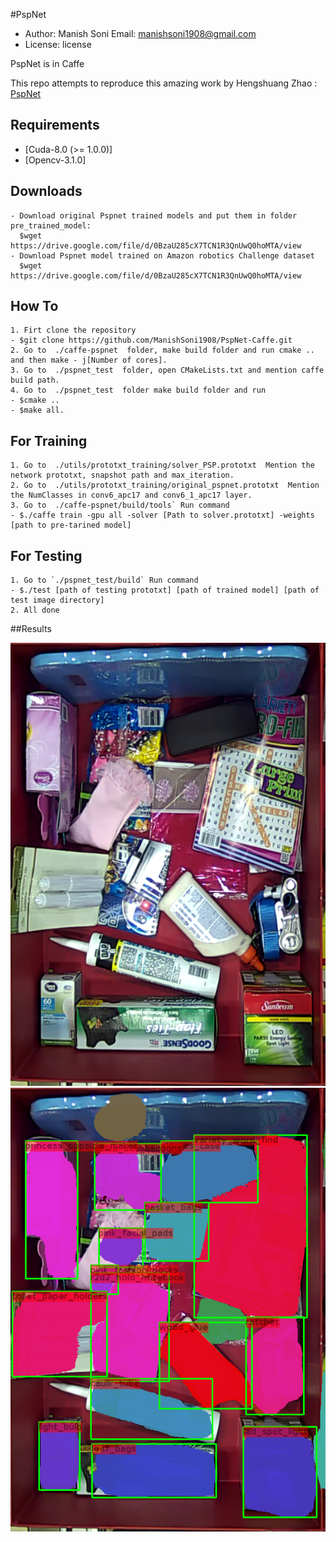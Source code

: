 #PspNet 

- Author: Manish Soni Email: manishsoni1908@gmail.com 
- License: license

PspNet is in Caffe

This repo attempts to reproduce this amazing work by Hengshuang Zhao  : 
[PspNet](https://arxiv.org/pdf/1612.01105.pdf)

## Requirements

- [Cuda-8.0 (>= 1.0.0)]
- [Opencv-3.1.0]


## Downloads

   ```shell
   - Download original Pspnet trained models and put them in folder pre_trained_model:
     $wget https://drive.google.com/file/d/0BzaU285cX7TCN1R3QnUwQ0hoMTA/view
   - Download Pspnet model trained on Amazon robotics Challenge dataset
     $wget https://drive.google.com/file/d/0BzaU285cX7TCN1R3QnUwQ0hoMTA/view
   ```
     



## How To

   ```shell
   1. Firt clone the repository 
   - $git clone https://github.com/ManishSoni1908/PspNet-Caffe.git
   2. Go to  ./caffe-pspnet  folder, make build folder and run cmake ..  and then make - j[Number of cores].
   3. Go to  ./pspnet_test  folder, open CMakeLists.txt and mention caffe build path.
   4. Go to  ./pspnet_test  folder make build folder and run
   - $cmake .. 
   - $make all.
   ```



## For Training
   
   ```shell
   1. Go to  ./utils/prototxt_training/solver_PSP.prototxt  Mention the network prototxt, snapshot path and max_iteration.
   2. Go to  ./utils/prototxt_training/original_pspnet.prototxt  Mention the NumClasses in conv6_apc17 and conv6_1_apc17 layer.
   3. Go to  ./caffe-pspnet/build/tools` Run command 
   - $./caffe train -gpu all -solver [Path to solver.prototxt] -weights [path to pre-tarined model]
   ``` 



## For Testing

   ```shell
   1. Go to `./pspnet_test/build` Run command 
   - $./test [path of testing prototxt] [path of trained model] [path of test image directory]
   2. All done
   ```


##Results

![Original Image](https://github.com/ManishSoni1908/PspNet-Caffe/blob/master/results/img_0.png)
![Segmented output](https://github.com/ManishSoni1908/PspNet-Caffe/blob/master/results/seg_0.png)

 

